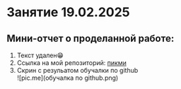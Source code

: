 # Занятие 19.02.2025
## Мини-отчет о проделанной работе:
1. Текст удален😁
2. Ссылка на мой репозиторий: [пикми](https://github.com/gavkoshmigk/lesson1/blob/main/code.md)
3. Скрин с резульатом обучалки по github </br>![pic.me](обучалка по github.png)

